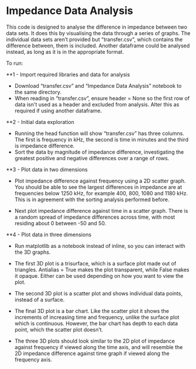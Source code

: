 # Impedance Data Analysis

This code is designed to analyse the difference in impedance between two data sets. It does this by visualising the data through a series of graphs. The individual data sets aren’t provided but "transfer.csv", which contains the difference between, them is included. Another dataframe could be analysed instead, as long as it is in the appropriate format.

To run:

**1 - Import required libraries and data for analysis
* Download “transfer.csv” and “Impedance Data Analysis” notebook to the same directory. 
* When reading in “transfer.csv”, ensure header = None so the first row of data isn't used as a header and excluded from analysis. Alter this as required if using another dataframe.

**2 - Initial data exploration
* Running the head function will show “transfer.csv” has three columns. The first is frequency in kHz, the second is time in minutes and the third is impedance difference.
* Sort the data by magnitude of impedance difference, investigating the greatest positive and negative differences over a range of rows.

**3 - Plot data in two dimensions
* Plot impedance difference against frequency using a 2D scatter graph. You should be able to see the largest differences in impedance are at frequencies below 1250 kHz, for example 400, 800, 1080 and 1180 kHz. This is in agreement with the sorting analysis performed before. 

* Next plot impedance difference against time in a scatter graph. There is a random spread of impedance differences across time, with most residing about 0 between -50 and 50. 

**4 - Plot data in three dimensions
* Run matplotlib as a notebook instead of inline, so you can interact with the 3D graphs.

* The first 3D plot is a trisurface, which is a surface plot made out of triangles.  Antialias = True makes the plot transparent, while False makes it opaque. Either can be used depending on how you want to view the plot.

* The second 3D plot is a scatter plot and shows individual data points, instead of a surface.

* The final 3D plot is a bar chart. Like the scatter plot it shows the increments of increasing time and frequency, unlike the surface plot which is continuous. However, the bar chart has depth to each data point, which the scatter plot doesn’t.

* The three 3D plots should look similar to the 2D plot of impedance against frequency if viewed along the time axis, and will resemble the 2D impedance difference against time graph if viewed along the frequency axis.